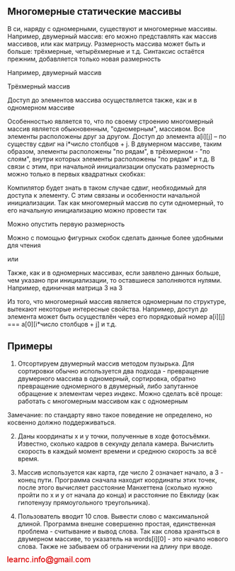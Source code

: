 ## Многомерные статические массивы

В си, наряду с одномерными, существуют и многомерные массивы. Например, двумерный массив: его можно представлять как массив массивов, 
или как матрицу. Размерность массива может быть и больше: трёхмерные, четырёхмерные и т.д.
Синтаксис остаётся прежним, добавляется только новая размерность

Например, двумерный массив

Трёхмерный массив

Доступ до элементов массива осуществляется также, как и в одномерном массиве

Особенностью является то, что по своему строению многомерный массив является обыкновенным, "одномерным", массивом. Все элементы расположены друг за другом. Доступ до элемента
a[i][j] – по существу сдвиг на i*число столбцов + j. В двумерном массиве, таким образом, элементы расположены "по рядам", в трёхмерном - "по слоям", 
внутри которых элементы расположены "по рядам" и т.д.
В связи с этим, при начальной инициализации опускать размерность можно только в первых квадратных скобках:

Компилятор будет знать в таком случае сдвиг, необходимый для доступа к элементу.
С этим связаны и особенности начальной инициализации. Так как многомерный массив по сути одномерный, то его начальную инициализацию можно провести так

Можно опустить первую размерность

Можно с помощью фигурных скобок сделать данные более удобными для чтения

или

Также, как и в одномерных массивах, если заявлено данных больше, чем указано при инициализации, то оставшиеся заполняются нулями. Например, единичная матрица 3 на 3

Из того, что многомерный массив является одномерным по структуре, вытекают некоторые интересные свойства. Например, доступ до элемента может быть осуществлён через его 
порядковый номер
a[i][j] === a[0][i*число столбцов + j]  и т.д.

## Примеры

1. Отсортируем двумерный массив методом пузырька. Для сортировки обычно используется два подхода - превращение двумерного массива в одномерный, сортировка, обратно превращение одномерного в двумерный, либо запутанное обращение к элементам через индекс. Можно сделать всё проще: работать с многомерным массивом как с одномерным

Замечание: по стандарту явно такое поведение не определено, но косвенно должно поддерживаться.

2. Даны координаты x и y точки, полученные в ходе фотосъёмки. Известно, сколько кадров в секунду делала камера. Вычислить скорость в каждый момент времени и среднюю скорость за всё время.

3. Массив используется как карта, где число 2 означает начало, а 3 - конец пути. Программа сначала находит координаты этих точек, после этого вычисляет расстояние Манхеттена 
(сколько нужно пройти по x и y от начала до конца) и расстояние по Евклиду (как гипотенузу прямоугольного треугольника).

4. Пользователь вводит 10 слов. Вывести слово с максимальной длиной. Программа внешне совершенно простая, единственная проблема - 
считывание и вывод слова. Так как слова храняться в двумерном массиве, то указатель на words[i][0] - это начало нового слова. Также
не забываем об ограничении на длину при вводе.

![mail.png](../images/mail.png)


